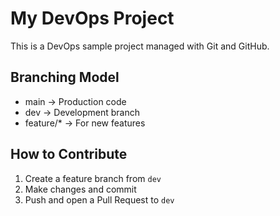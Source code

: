 # My DevOps Project

This is a DevOps sample project managed with Git and GitHub.

## Branching Model
- main → Production code
- dev → Development branch
- feature/* → For new features

## How to Contribute
1. Create a feature branch from `dev`
2. Make changes and commit
3. Push and open a Pull Request to `dev`

